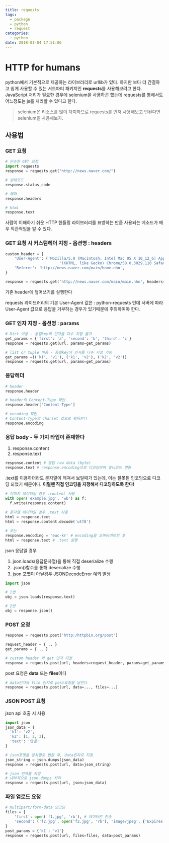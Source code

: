 ```yaml
---
title: requests
tags:
  - package
  - python
  - request
categories:
  - python
date: 2018-01-04 17:51:06
---
```



# HTTP for humans
python에서 기본적으로 제공하는 라이브러리로 urllib가 있다. 하지만 보다 더 간결하고 쉽게 사용할 수 있는 서드파티 패키지인 **requests**를 사용해보려고 한다. JavaScript 처리가 필요한 경우에 selenium을 사용하곤 했는데 requests를 통해서도 어느정도는 js를 처리할 수 있다고 한다.

> selenium은 리소스를 많이 차지하므로 requests를 먼저 사용해보고 안된다면 selenium을 사용해보자.

## 사용법

### GET 요청

~~~python
# 단순한 GET 요청
import requests
response = requests.get("http://news.naver.com/")

# 상태코드
response.status_code

# 헤더
response.headers

# html
response.text
~~~

사람이 이해하기 쉬운 HTTP 핸들링 라이브러리를 표방하는 만큼 사용되는 메소드가 매우 직관적임을 알 수 있다.



### GET 요청 시 커스텀헤더 지정 - 옵션명 : **headers**

~~~python
custom_header = {
    'User-Agent': ('Mozilla/5.0 (Macintosh; Intel Mac OS X 10_12_6) AppleWebKit/537.36 '
						'(KHTML, like Gecko) Chrome/58.0.3029.110 Safari/537.36'),
  	'Referer': 'http://news.naver.com/main/home.nhn',
}

response = requests.get('http://news.naver.com/main/main.nhn', headers=custom_header)
~~~

기존 header에 덮어쓰기를 실행한다

requests 라이브러리의 기본 User-Agent 값은 : python-requests 인데 서버에 따라 User-Agent 값으로 응답을 거부하는 경우가 있기때문에 주의하여야 한다.



### GET 인자 지정 - 옵션명 : **params**

~~~python
# Dict 이용 - 동일key의 인자를 다수 지정 불가
get_params = {'first': 'a', 'second': 'b', 'third': 'c'}
response = requests.get(url, params=get_params)

# list or tuple 이용 - 동일key의 인자를 다수 지정 가능
get_params =(('k1', 'v1'), ('k1', 'v2'), ('k2', 'v2'))
response = requests.get(url, params=get_params)
~~~



### 응답헤더

~~~python
# header
response.header

# header의 Content-Type 확인
response.header['Content-Type']

# encoding 확인
# Content-Type의 charset 값으로 획득한다
response.encoding
~~~



### 응답 body - 두 가지 타입이 존재한다

1. response.content
2. response.text

~~~python
response.content # 응답 raw data (byte)
response.text # response.encoding으로 디코딩하여 유니코드 변환
~~~

.text를 이용하더라도 문자열이 깨져서 보일때가 있는데, 이는 잘못된 인코딩으로 디코딩 되었기 때문이다. 
**이럴땐 직접 인코딩을 지정해서 디코딩하도록 한다!**

~~~python
# 이미지 데이터일 경우 .content 사용
with open('example.jpg', 'wb') as f:
  f.write(response.content)
  
# 문자열 데이터일 경우 .text 사용
html = response.text
html = response.content.decode('utf8')

# 또는
response.encoding = 'euc-kr' # encoding을 오버라이트한 후
html = response.text # .text 실행
~~~

json 응답일 경우

1. json.loads(응답문자열)을 통해 직접 deserialize 수행
2. .json()함수를 통해 deserialize 수행
3. json 포멧이 아닐경우 JSONDecodeError 예외 발생

~~~python
import json

# 1번
obj = json.loads(response.text)

# 2번
obj = response.json()
~~~



### POST 요청

~~~python
response = requests.post('http:/httpbin.org/post')
~~~

~~~python
request_header = { .. }
get_params = { .. }

# custom header 와 get 인자 지정
response = requests.post(url, headers=request_header, params=get_params)
~~~

post 요청은 **data** 또는 **files**이다

~~~python
# data인자와 file 인자로 post요청을 날린다
response = requests.post(url, data=..., files=...)
~~~



### JSON POST 요청

json api 호출 시 사용

~~~python
import json
json_data = {
  'k1': 'v2', 
  'k2': [1, 2, 3], 
  'text': '안녕'
}

# json포멧을 문자열로 변환 후, data인자로 지정
json_string = json.dumps(json_data)
response = requests.post(url, data=json_string)

# json 인자를 지정
# 내부적으로 json.dumps 처리
response = requests.post(url, json=json_data)
~~~

 

### 파일 업로드 요청

~~~python
# multipart/form-data 인코딩
files = {
	'first': open('f1.jpg', 'rb'), # 데이터만 전송
    'second': ('f2.jpg', open('f2.jpg', 'rb'), 'image/jpeg', {'Expires': '0'}), # 추천
}
post_params = {'k1': 'v1'} 
response = requests.post(url, files=files, data=post_params)
~~~

